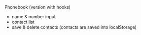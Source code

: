 Phonebook (version with hooks)

- name & number input
- contact list
- save & delete contacts (contacts are saved into localStorage)
